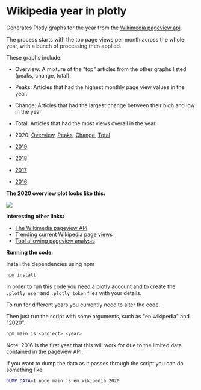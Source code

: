 # Wikipedia year in plotly

Generates Plotly graphs for the year from the [Wikimedia pageview api](https://wikitech.wikimedia.org/wiki/Analytics/AQS/Pageviews).

The process starts with the top page views per month across the whole year, with a bunch of processing then applied.

These graphs include:

- Overview: A mixture of the "top" articles from the other graphs listed (peaks, change, total).
- Peaks: Articles that had the highest monthly page view values in the year.
- Change: Articles that had the largest change between their high and low in the year.
- Total: Articles that had the most views overall in the year.

- 2020: [Overview](https://chart-studio.plotly.com/~addshore/18/enwikipedia-2020-topviews-max-mix), [Peaks](https://chart-studio.plotly.com/~addshore/20/enwikipedia-2020-topviews-max-peak), [Change](https://chart-studio.plotly.com/~addshore/14/enwikipedia-2020-topviews-max-change), [Total](https://chart-studio.plotly.com/~addshore/16/enwikipedia-2020-topviews-max-total)
- [2019](https://chart-studio.plotly.com/~addshore/6/enwikipedia-pageviews-vs-2019/)
- [2018](https://chart-studio.plotly.com/~addshore/8/enwikipedia-pageviews-vs-2018/)
- [2017](https://chart-studio.plotly.com/~addshore/10/enwikipedia-pageviews-vs-2017/)
- [2016](https://chart-studio.plotly.com/~addshore/12/enwikipedia-pageviews-vs-2017/)


**The 2020 overview plot looks like this:**

![](https://i.imgur.com/izMjcxl.png)

**Interesting other links:**

- [The Wikimedia pageview API](https://wikitech.wikimedia.org/wiki/Analytics/AQS/Pageviews)
- [Trending current Wikipedia page views](https://wikilytics.herokuapp.com/)
- [Tool allowing pageview analysis](https://pageviews.toolforge.org/)

**Running the code:**

Install the dependencies using npm

```sh
npm install
```

In order to run this code you need a plotly account and to create the `.plotly_user` and `.plotly_token` files with your details.

To run for different years you currently need to alter the code.

Then just run the script with some arguments, such as "en.wikipedia" and "2020".

```sh
npm main.js <project> <year>
```

Note: 2016 is the first year that this will work for due to the limited data contained in the pageview API.

If you want to dump the data as it passes through the script you can do something like:

```sh
DUMP_DATA=1 node main.js en.wikipedia 2020
```